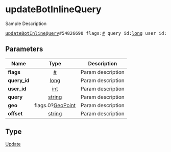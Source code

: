# updateBotInlineQuery

Sample Description

<pre>
<a href="../constructor/updateBotInlineQuery.md">updateBotInlineQuery</a>#54826690 flags:<a href="../type/#.md">#</a> query_id:<a href="../type/long.md">long</a> user_id:<a href="../type/int.md">int</a> query:<a href="../type/string.md">string</a> geo:flags.0?<a href="../type/GeoPoint.md">GeoPoint</a> offset:<a href="../type/string.md">string</a> = <a href="../type/Update.md">Update</a>;
</pre>
## Parameters

| Name | Type | Description |
|------|:----:|-------------|
| **flags** | <a href="../type/#.md">#</a> | Param description |
| **query_id** | <a href="../type/long.md">long</a> | Param description |
| **user_id** | <a href="../type/int.md">int</a> | Param description |
| **query** | <a href="../type/string.md">string</a> | Param description |
| **geo** | flags.0?<a href="../type/GeoPoint.md">GeoPoint</a> | Param description |
| **offset** | <a href="../type/string.md">string</a> | Param description |

## Type

<a href="../type/Update.md">Update</a>
